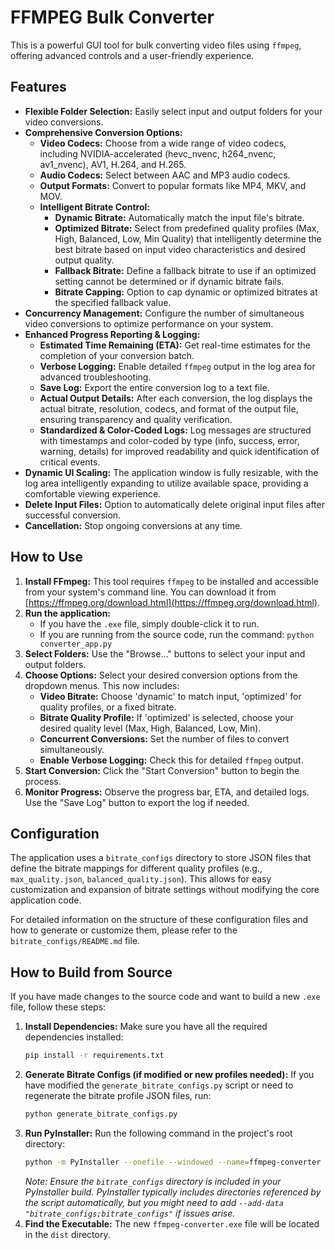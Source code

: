 # FFMPEG Bulk Converter

This is a powerful GUI tool for bulk converting video files using `ffmpeg`, offering advanced controls and a user-friendly experience.

## Features

*   **Flexible Folder Selection:** Easily select input and output folders for your video conversions.
*   **Comprehensive Conversion Options:**
    *   **Video Codecs:** Choose from a wide range of video codecs, including NVIDIA-accelerated (hevc_nvenc, h264_nvenc, av1_nvenc), AV1, H.264, and H.265.
    *   **Audio Codecs:** Select between AAC and MP3 audio codecs.
    *   **Output Formats:** Convert to popular formats like MP4, MKV, and MOV.
    *   **Intelligent Bitrate Control:**
        *   **Dynamic Bitrate:** Automatically match the input file's bitrate.
        *   **Optimized Bitrate:** Select from predefined quality profiles (Max, High, Balanced, Low, Min Quality) that intelligently determine the best bitrate based on input video characteristics and desired output quality.
        *   **Fallback Bitrate:** Define a fallback bitrate to use if an optimized setting cannot be determined or if dynamic bitrate fails.
        *   **Bitrate Capping:** Option to cap dynamic or optimized bitrates at the specified fallback value.
*   **Concurrency Management:** Configure the number of simultaneous video conversions to optimize performance on your system.
*   **Enhanced Progress Reporting & Logging:**
    *   **Estimated Time Remaining (ETA):** Get real-time estimates for the completion of your conversion batch.
    *   **Verbose Logging:** Enable detailed `ffmpeg` output in the log area for advanced troubleshooting.
    *   **Save Log:** Export the entire conversion log to a text file.
    *   **Actual Output Details:** After each conversion, the log displays the actual bitrate, resolution, codecs, and format of the output file, ensuring transparency and quality verification.
    *   **Standardized & Color-Coded Logs:** Log messages are structured with timestamps and color-coded by type (info, success, error, warning, details) for improved readability and quick identification of critical events.
*   **Dynamic UI Scaling:** The application window is fully resizable, with the log area intelligently expanding to utilize available space, providing a comfortable viewing experience.
*   **Delete Input Files:** Option to automatically delete original input files after successful conversion.
*   **Cancellation:** Stop ongoing conversions at any time.

## How to Use

1.  **Install FFmpeg:** This tool requires `ffmpeg` to be installed and accessible from your system's command line. You can download it from [https://ffmpeg.org/download.html](https://ffmpeg.org/download.html).
2.  **Run the application:**
    *   If you have the `.exe` file, simply double-click it to run.
    *   If you are running from the source code, run the command: `python converter_app.py`
3.  **Select Folders:** Use the "Browse..." buttons to select your input and output folders.
4.  **Choose Options:** Select your desired conversion options from the dropdown menus. This now includes:
    *   **Video Bitrate:** Choose 'dynamic' to match input, 'optimized' for quality profiles, or a fixed bitrate.
    *   **Bitrate Quality Profile:** If 'optimized' is selected, choose your desired quality level (Max, High, Balanced, Low, Min).
    *   **Concurrent Conversions:** Set the number of files to convert simultaneously.
    *   **Enable Verbose Logging:** Check this for detailed `ffmpeg` output.
5.  **Start Conversion:** Click the "Start Conversion" button to begin the process.
6.  **Monitor Progress:** Observe the progress bar, ETA, and detailed logs. Use the "Save Log" button to export the log if needed.

## Configuration

The application uses a `bitrate_configs` directory to store JSON files that define the bitrate mappings for different quality profiles (e.g., `max_quality.json`, `balanced_quality.json`). This allows for easy customization and expansion of bitrate settings without modifying the core application code.

For detailed information on the structure of these configuration files and how to generate or customize them, please refer to the `bitrate_configs/README.md` file.

## How to Build from Source

If you have made changes to the source code and want to build a new `.exe` file, follow these steps:

1.  **Install Dependencies:** Make sure you have all the required dependencies installed:
    ```bash
    pip install -r requirements.txt
    ```
2.  **Generate Bitrate Configs (if modified or new profiles needed):** If you have modified the `generate_bitrate_configs.py` script or need to regenerate the bitrate profile JSON files, run:
    ```bash
    python generate_bitrate_configs.py
    ```
3.  **Run PyInstaller:** Run the following command in the project's root directory:
    ```bash
    python -m PyInstaller --onefile --windowed --name=ffmpeg-converter converter_app.py
    ```
    *Note: Ensure the `bitrate_configs` directory is included in your PyInstaller build. PyInstaller typically includes directories referenced by the script automatically, but you might need to add `--add-data "bitrate_configs;bitrate_configs"` if issues arise.*
4.  **Find the Executable:** The new `ffmpeg-converter.exe` file will be located in the `dist` directory.
